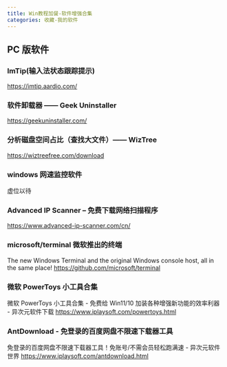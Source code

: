 ```yaml
---
title: Win教程加餐-软件增强合集
categories: 收藏-我的软件
---
```


## PC 版软件

### ImTip(输入法状态跟踪提示)

<https://imtip.aardio.com/>

### 软件卸载器 —— Geek Uninstaller

<https://geekuninstaller.com/>

### 分析磁盘空间占比（查找大文件）—— WizTree

<https://wiztreefree.com/download>

### windows 网速监控软件

虚位以待

### Advanced IP Scanner – 免费下载网络扫描程序

<https://www.advanced-ip-scanner.com/cn/>

### microsoft/terminal 微软推出的终端

The new Windows Terminal and the original Windows console host, all in the same place!
<https://github.com/microsoft/terminal>

### 微软 PowerToys 小工具合集

微软 PowerToys 小工具合集 - 免费给 Win11/10 加装各种增强新功能的效率利器 - 异次元软件下载
<https://www.iplaysoft.com/powertoys.html>

### AntDownload - 免登录的百度网盘不限速下载器工具

免登录的百度网盘不限速下载器工具！免账号/不需会员轻松跑满速 - 异次元软件世界
<https://www.iplaysoft.com/antdownload.html>
